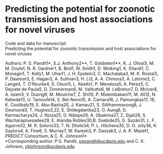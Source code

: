 # Predicting the potential for zoonotic transmission and host associations for novel viruses  
Code and data for manuscript:   
Predicting the potential for zoonotic transmission and host associations for novel viruses 

Authors: P. S. Pandit1*, S.J. Anthony2**, T. Goldstein1**, K. J. Olival3, M. M. Doyle1, N. R. Gardner1, B. Bird1, W. Smith1, D. Wolking1, K. Gilardi1, C. Monagin1, T. Kelly1, M. Uhart1, J. H. Epstein3, C. Machalaba3, M. K. Rostal3, P. Dawson3, E. Hagan3, A. Sullivan3, H. Li3, A. A. Chmura3, A. Latinne3,  C. Lange4, T. O’Rourke4, S. Olson5, L. Keatts1,  P. Mendoza5, A. Perez5, C. Dejuste de Paula5, D. Zimmerman6, M. Valitutto6, M. LeBreton7, D. McIver8, A. Islam3, V. Duong9,  M. Mouiche7, Z. Shi10, P. Mulembakani11, M. Ali12, N. Kebede13, U. Tamoufe14, S. Bel-Nono15, A. Camara16, J. Pamungkas17, 18, K. Coulibaly19, E. Abu-Basha20, J. Kamau21, S. Silithammavong8, J. Desmond3, T. Hughes3,22, E. Shiilegdamba23, O. Aung6, D. Karmacharya24, J. Nziza25, D. Ndiaye26, A. Gbakima27,  Z. Sijali28, S. Wacharapluesadee29, E. Alandia Robles30,B. Ssebide25, G. Suzán31, L. F. Aguirre32, M. R. Solorio33, T. N. Dhole34, P. L. Hitchens35, D. O. Joly36, K. Saylors4, A. Fine6, S. Murray7, W. Karesh3, P. Daszak3, J. A. K. Mazet1, PREDICT Consortium, & C. K. Johnson1*   
*Corresponding author: P.S. Pandit, pspandit@ucdavis.edu and C. K. Johnson, ckjohnson@ucdavis.edu  

